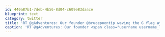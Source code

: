 ```yaml
---
id: 440a87b1-7deb-4b56-8d04-c609e83daace
blueprint: text
category: twitter
title: 'RT @gAdventures: Our founder @brucepoontip waving the G flag at the South Pole!  instagr.am/p/e84hE/ #gadv #ttot #lp'
caption: 'RT @gAdventures: Our founder <span class="username username_linked">@<a href="https://twitter.com/brucepoontip" title="Bruce Poon Tip">brucepoontip</a></span> waving the G flag at the South Pole!  <a href="http://instagr.am/p/e84hE/" title="http://instagr.am/p/e84hE/" class="link link_untco">instagr.am/p/e84hE/</a> <span class="hashtag hashtag_local">#<a href="http://tweettemp.darylchymko.ca/?tag=gadv">gadv</a> <span class="hashtag hashtag_local">#<a href="http://tweettemp.darylchymko.ca/?tag=ttot">ttot</a> <span class="hashtag hashtag_local">#<a href="http://tweettemp.darylchymko.ca/?tag=lp">lp</a>'
---
```

